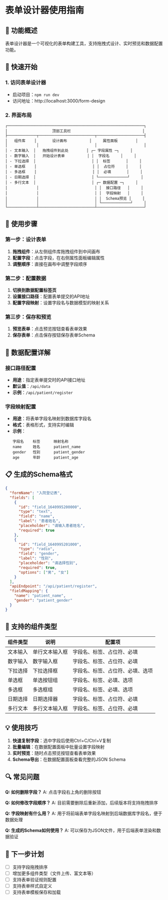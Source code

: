 # 表单设计器使用指南

## 🎯 功能概述

表单设计器是一个可视化的表单构建工具，支持拖拽式设计、实时预览和数据配置功能。

## 🚀 快速开始

### 1. 访问表单设计器
- 启动项目：`npm run dev`
- 访问地址：http://localhost:3000/form-design

### 2. 界面布局

```
┌─────────────────────────────────────────────────────────────┐
│                    顶部工具栏                                │
├─────────────┬─────────────────────────┬─────────────────────┤
│   组件库    │       设计画布          │     属性面板        │
│             │                         │                     │
│ - 文本输入  │   拖拽组件到此处        │ ┌─ 字段属性 ─┐     │
│ - 数字输入  │   开始设计表单          │ │  字段名     │     │
│ - 下拉选择  │                         │ │  标签       │     │
│ - 单选框    │                         │ │  占位符     │     │
│ - 多选框    │                         │ │  必填       │     │
│ - 日期选择  │                         │ └─────────────┘     │
│ - 多行文本  │                         │ ┌─ 数据配置 ─┐     │
│             │                         │ │  接口路径   │     │
│             │                         │ │  字段映射   │     │
│             │                         │ │  Schema预览 │     │
│             │                         │ └─────────────┘     │
└─────────────┴─────────────────────────┴─────────────────────┘
```

## 📝 使用步骤

### 第一步：设计表单
1. **拖拽组件**：从左侧组件库拖拽组件到中间画布
2. **配置字段**：点击字段，在右侧属性面板编辑属性
3. **调整顺序**：直接在画布中调整字段顺序

### 第二步：配置数据
1. **切换到数据配置标签页**
2. **设置接口路径**：配置表单提交的API地址
3. **配置字段映射**：设置字段名与数据模型的映射关系

### 第三步：保存和预览
1. **预览表单**：点击预览按钮查看表单效果
2. **保存表单**：点击保存按钮保存表单Schema

## 🔧 数据配置详解

### 接口路径配置
- **用途**：指定表单提交时的API接口地址
- **默认值**：`/api/data`
- **示例**：`/api/patient/register`

### 字段映射配置
- **用途**：将表单字段名映射到数据库字段名
- **格式**：表格形式，支持实时编辑
- **示例**：
  ```
  字段名    标签      映射名称
  name     姓名      patient_name
  gender   性别      patient_gender
  age      年龄      patient_age
  ```

## 📋 生成的Schema格式

```json
{
  "formName": "入院登记表",
  "fields": [
    {
      "id": "field_1640995200000",
      "type": "text",
      "field": "name",
      "label": "患者姓名",
      "placeholder": "请输入患者姓名",
      "required": true
    },
    {
      "id": "field_1640995201000",
      "type": "radio",
      "field": "gender",
      "label": "性别",
      "placeholder": "请选择性别",
      "required": true,
      "options": ["男", "女"]
    }
  ],
  "apiEndpoint": "/api/patient/register",
  "fieldMapping": {
    "name": "patient_name",
    "gender": "patient_gender"
  }
}
```

## 🎨 支持的组件类型

| 组件类型 | 说明 | 配置项 |
|---------|------|--------|
| 文本输入 | 单行文本输入框 | 字段名、标签、占位符、必填 |
| 数字输入 | 数字输入框 | 字段名、标签、占位符、必填 |
| 下拉选择 | 下拉选择框 | 字段名、标签、占位符、必填、选项 |
| 单选框 | 单选按钮组 | 字段名、标签、必填、选项 |
| 多选框 | 多选框组 | 字段名、标签、必填、选项 |
| 日期选择 | 日期选择器 | 字段名、标签、占位符、必填 |
| 多行文本 | 多行文本输入框 | 字段名、标签、占位符、必填 |

## 💡 使用技巧

1. **快速复制字段**：选中字段后使用Ctrl+C/Ctrl+V复制
2. **批量编辑**：在数据配置面板中批量设置字段映射
3. **实时预览**：随时点击预览按钮查看表单效果
4. **Schema导出**：在数据配置面板查看完整的JSON Schema

## 🔍 常见问题

**Q: 如何删除字段？**
A: 点击字段右上角的删除按钮

**Q: 如何修改字段顺序？**
A: 目前需要删除后重新添加，后续版本将支持拖拽排序

**Q: 字段映射有什么用？**
A: 用于将前端表单字段名映射到后端数据库字段名，便于数据处理

**Q: 生成的Schema如何使用？**
A: 可以保存为JSON文件，用于后端表单渲染和数据验证

## 🚀 下一步计划

- [ ] 支持字段拖拽排序
- [ ] 增加更多组件类型（文件上传、富文本等）
- [ ] 支持表单验证规则配置
- [ ] 支持表单样式自定义
- [ ] 支持表单模板保存和加载 